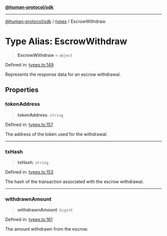 [**@human-protocol/sdk**](../../README.md)

***

[@human-protocol/sdk](../../modules.md) / [types](../README.md) / EscrowWithdraw

# Type Alias: EscrowWithdraw

> **EscrowWithdraw** = `object`

Defined in: [types.ts:149](https://github.com/humanprotocol/human-protocol/blob/4dad01e5a92c46a45d83aec7fcaea2d2e541271c/packages/sdk/typescript/human-protocol-sdk/src/types.ts#L149)

Represents the response data for an escrow withdrawal.

## Properties

### tokenAddress

> **tokenAddress**: `string`

Defined in: [types.ts:157](https://github.com/humanprotocol/human-protocol/blob/4dad01e5a92c46a45d83aec7fcaea2d2e541271c/packages/sdk/typescript/human-protocol-sdk/src/types.ts#L157)

The address of the token used for the withdrawal.

***

### txHash

> **txHash**: `string`

Defined in: [types.ts:153](https://github.com/humanprotocol/human-protocol/blob/4dad01e5a92c46a45d83aec7fcaea2d2e541271c/packages/sdk/typescript/human-protocol-sdk/src/types.ts#L153)

The hash of the transaction associated with the escrow withdrawal.

***

### withdrawnAmount

> **withdrawnAmount**: `bigint`

Defined in: [types.ts:161](https://github.com/humanprotocol/human-protocol/blob/4dad01e5a92c46a45d83aec7fcaea2d2e541271c/packages/sdk/typescript/human-protocol-sdk/src/types.ts#L161)

The amount withdrawn from the escrow.
